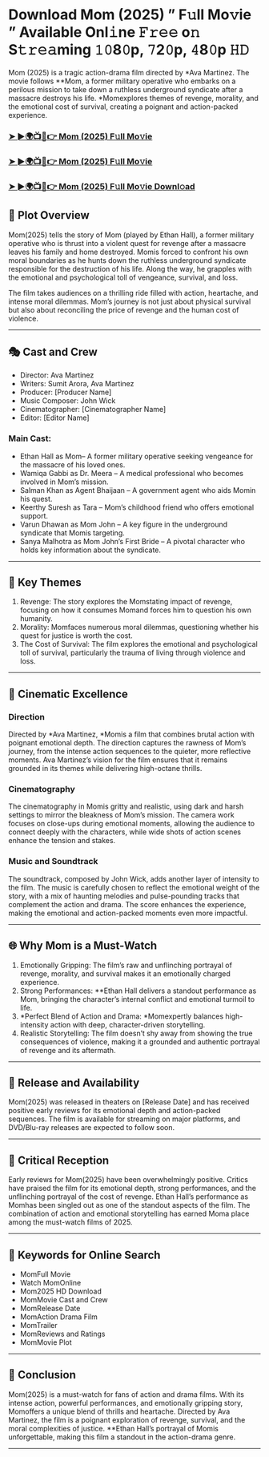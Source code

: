 # Download Mom (2025) ” F𝚞ll Mo𝚟ie ” Available Onl𝚒ne 𝙵𝚛𝚎𝚎 o𝚗 S𝚝𝚛𝚎𝚊ming 𝟷𝟶8𝟶p, 𝟽2𝟶p, 𝟺8𝟶p 𝙷𝙳

Mom (2025) is a tragic action-drama film directed by *Ava Martinez. The movie follows **Mom, a former military operative who embarks on a perilous mission to take down a ruthless underground syndicate after a massacre destroys his life. *Momexplores themes of revenge, morality, and the emotional cost of survival, creating a poignant and action-packed experience.

### [➤ ►🌍📺📱👉   Mom (2025) F𝚞ll Mo𝚟ie](https://rb.gy/oj9xl2)

### [➤ ►🌍📺📱👉   Mom (2025) F𝚞ll Mo𝚟ie](https://rb.gy/oj9xl2)

### [➤ ►🌍📺📱👉   Mom (2025) F𝚞ll Mo𝚟ie Downl𝚘ad](https://rb.gy/oj9xl2)

## 📖 Plot Overview

Mom(2025) tells the story of Mom (played by Ethan Hall), a former military operative who is thrust into a violent quest for revenge after a massacre leaves his family and home destroyed. Momis forced to confront his own moral boundaries as he hunts down the ruthless underground syndicate responsible for the destruction of his life. Along the way, he grapples with the emotional and psychological toll of vengeance, survival, and loss.

The film takes audiences on a thrilling ride filled with action, heartache, and intense moral dilemmas. Mom’s journey is not just about physical survival but also about reconciling the price of revenge and the human cost of violence.

---

## 🎭 Cast and Crew

- Director: Ava Martinez  
- Writers: Sumit Arora, Ava Martinez  
- Producer: [Producer Name]  
- Music Composer: John Wick  
- Cinematographer: [Cinematographer Name]  
- Editor: [Editor Name]  

### Main Cast:

- Ethan Hall as Mom– A former military operative seeking vengeance for the massacre of his loved ones.  
- Wamiqa Gabbi as Dr. Meera – A medical professional who becomes involved in Mom’s mission.  
- Salman Khan as Agent Bhaijaan – A government agent who aids Momin his quest.  
- Keerthy Suresh as Tara – Mom’s childhood friend who offers emotional support.  
- Varun Dhawan as Mom John – A key figure in the underground syndicate that Momis targeting.  
- Sanya Malhotra as Mom John’s First Bride – A pivotal character who holds key information about the syndicate.

---

## 🌟 Key Themes

1. Revenge: The story explores the Momstating impact of revenge, focusing on how it consumes Momand forces him to question his own humanity.  
2. Morality: Momfaces numerous moral dilemmas, questioning whether his quest for justice is worth the cost.  
3. The Cost of Survival: The film explores the emotional and psychological toll of survival, particularly the trauma of living through violence and loss.

---

## 🎥 Cinematic Excellence

### Direction  
Directed by *Ava Martinez, *Momis a film that combines brutal action with poignant emotional depth. The direction captures the rawness of Mom’s journey, from the intense action sequences to the quieter, more reflective moments. Ava Martinez’s vision for the film ensures that it remains grounded in its themes while delivering high-octane thrills.

### Cinematography  
The cinematography in Momis gritty and realistic, using dark and harsh settings to mirror the bleakness of Mom’s mission. The camera work focuses on close-ups during emotional moments, allowing the audience to connect deeply with the characters, while wide shots of action scenes enhance the tension and stakes.

### Music and Soundtrack  
The soundtrack, composed by John Wick, adds another layer of intensity to the film. The music is carefully chosen to reflect the emotional weight of the story, with a mix of haunting melodies and pulse-pounding tracks that complement the action and drama. The score enhances the experience, making the emotional and action-packed moments even more impactful.

---

## 🌐 Why Mom is a Must-Watch

1. Emotionally Gripping: The film’s raw and unflinching portrayal of revenge, morality, and survival makes it an emotionally charged experience.  
2. Strong Performances: **Ethan Hall delivers a standout performance as Mom, bringing the character’s internal conflict and emotional turmoil to life.  
3. *Perfect Blend of Action and Drama: *Momexpertly balances high-intensity action with deep, character-driven storytelling.  
4. Realistic Storytelling: The film doesn’t shy away from showing the true consequences of violence, making it a grounded and authentic portrayal of revenge and its aftermath.

---

## 📅 Release and Availability

Mom(2025) was released in theaters on [Release Date] and has received positive early reviews for its emotional depth and action-packed sequences. The film is available for streaming on major platforms, and DVD/Blu-ray releases are expected to follow soon.

---

## 📝 Critical Reception

Early reviews for Mom(2025) have been overwhelmingly positive. Critics have praised the film for its emotional depth, strong performances, and the unflinching portrayal of the cost of revenge. Ethan Hall’s performance as Momhas been singled out as one of the standout aspects of the film. The combination of action and emotional storytelling has earned Moma place among the must-watch films of 2025.

---

## 🔑 Keywords for Online Search

- MomFull Movie  
- Watch MomOnline  
- Mom2025 HD Download  
- MomMovie Cast and Crew  
- MomRelease Date  
- MomAction Drama Film  
- MomTrailer  
- MomReviews and Ratings  
- MomMovie Plot  

---

## 📢 Conclusion

Mom(2025) is a must-watch for fans of action and drama films. With its intense action, powerful performances, and emotionally gripping story, Momoffers a unique blend of thrills and heartache. Directed by Ava Martinez, the film is a poignant exploration of revenge, survival, and the moral complexities of justice. **Ethan Hall’s portrayal of Momis unforgettable, making this film a standout in the action-drama genre.

---

